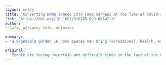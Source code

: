 ```yaml
---
layout: entry
title: "Converting Home Spaces into Food Gardens at the Time of Covid-19 Quarantine: all the Benefits of Plants in this Difficult and Unprecedented Period"
link: "https://doi.org/10.1007/S10745-020-00147-3"
author:
- Sofo, Adriano; Sofo, Antonino

summary:
- "a vegetable garden in home spaces can bring recreational, health, economic and environmental benefits. Regardless of the Covid-19 pandemic, there is untapped potential for this kind of garden to impact environmental outcomes, public awareness and market trends. Home vegetable gardens could provide a small-scale approach to the sustainable use of natural resources, leading towards self-sufficiency, self-regulation, sustainability, and environmental protection. The benefits of plants can be of key importance in this period of forced isolation."

original:
- "People are facing uncertain and difficult times in the face of the Covid-19 pandemic. The benefits of plants (psychological, health, economic, productive) in this period of forced isolation can be of key importance. If many of us have to self-isolate in urban or suburban environments, we need something to do to keep our bodies and minds active and fed. In such a challenging scenario, a vegetable garden in home spaces can bring recreational, health, economic and environmental benefits. Regardless of the Covid-19 pandemic, there is untapped potential for this kind of garden to impact environmental outcomes, public awareness, and market trends. Home vegetable gardens could provide a small-scale approach to the sustainable use of natural resources, leading towards self-sufficiency, self-regulation, sustainability, and environmental protection."
---
```


